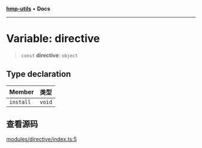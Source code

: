 [**hmp-utils**](../README.md) • **Docs**

***

# Variable: directive

> `const` **directive**: `object`

## Type declaration

| Member | 类型 |
| :------ | :------ |
| `install` | `void` |

## 查看源码

[modules/directive/index.ts:5](https://github.com/hmp1049127947/hmp-utils/blob/4a6ef6c09762a1cd3b8d7a3366d8664e5e49db4c/src/modules/directive/index.ts#L5)

